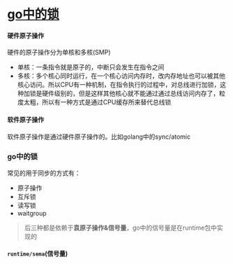 # [go中的锁](https://zhuanlan.zhihu.com/p/33462152)

#### 硬件原子操作
硬件的原子操作分为单核和多核(SMP)  
- 单核：一条指令就是原子的，中断只会发生在指令之间  
- 多核：多个核心同时运行，在一个核心访问内存时，改内存地址也可以被其他核心访问。所以CPU有一种机制，在指令执行的过程中，对总线进行加锁，这种加锁是硬件级别的，但是这样其他核心就不能通过通过总线访问内存了，粒度太粗，所以有一种方式是通过CPU缓存所来替代总线锁  

#### 软件原子操作  
软件原子操作是通过硬件原子操作的。比如golang中的sync/atomic  


### go中的锁  
常见的用于同步的方式有：  
- 原子操作  
- 互斥锁  
- 读写锁  
- waitgroup  
> 后三种都是依赖于**袁原子操作&信号量**，go中的信号量是在runtime包中实现的   

#### `runtime/sema`(信号量)  

